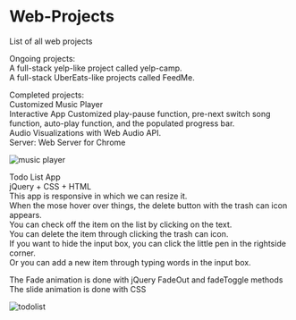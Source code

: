 # Web-Projects
List of all web projects

  Ongoing projects:  
A full-stack yelp-like project called yelp-camp.  
A full-stack UberEats-like projects called FeedMe.  

  Completed projects:  
  Customized Music Player  
  Interactive App Customized play-pause function, pre-next switch song function, auto-play function, and the populated progress bar.  
  Audio Visualizations with Web Audio API.  
Server: Web Server for Chrome  


![music player](https://user-images.githubusercontent.com/54572005/96385240-7cdadb00-1147-11eb-8256-32d6359a5b4a.gif)  

Todo List App  
jQuery + CSS + HTML  
This app is responsive in which we can resize it.  
When the mose hover over things, the delete button with the trash can icon appears.  
You can check off the item on the list by clicking on the text.  
You can delete the item through clicking the trash can icon.   
If you want to hide the input box, you can click the little pen in the rightside corner.  
Or you can add a new item through typing words in the input box.  

The Fade animation is done with jQuery FadeOut and fadeToggle methods  
The slide animation is done with CSS  


![todolist](https://user-images.githubusercontent.com/54572005/95415776-0982cf00-08e6-11eb-8075-278edcdeab3d.gif)
